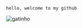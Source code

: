 ``` hello, welcome to my github ```

![gatinho](https://media2.giphy.com/media/VbcVnoG4UulpfeeuBu/giphy.gif)